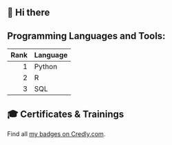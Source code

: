 ## 👋 Hi there 

## Programming Languages and Tools:

| Rank | Language |
|-----:|---------------|
|     1|      Python         |
|     2|        R       |
|     3|        SQL       |



## 🎓 Certificates & Trainings

<!--START_SECTION:badges-->
<!--END_SECTION:badges-->

Find all [my badges on Credly.com](https://www.credly.com/users/kandelrabin/badges).
